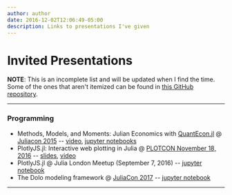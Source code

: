 ```yaml
---
author: author
date: 2016-12-02T12:06:49-05:00
description: Links to presentations I've given
---
```


# Invited Presentations

**NOTE**: This is an incomplete list and will be updated when I find the time. Some of the ones that aren't itemized can be found in [this GitHub repository](https://github.com/sglyon/presentations).

---

### Programming

- Methods, Models, and Moments: Julian Economics with [QuantEcon.jl](https://github.com/QuantEcon/QuantEcon.jl) @ [Juliacon 2015](http://juliacon.org/2015/) -- [video](https://www.youtube.com/watch?v=o_-XZ6BgLS4&index=58&list=PLP8iPy9hna6Sdx4soiGrSefrmOPdUWixM), [jupyter notebooks](https://github.com/sglyon/presentations/blob/94baf2d81ac14c5afff7a3f843ac09c204119ddc/juliacon2015/Intro.ipynb)
- PlotlyJS.jl: Interactive web plotting in Julia @ [PLOTCON November 18, 2016](https://plotcon.plot.ly) -- [slides](https://s3.amazonaws.com/sgl-presents/plotcon2016/presentation.slides.html),  [video](https://www.youtube.com/watch?v=_qx-j3HGHkE)
- PlotlyJS.jl @ Julia London Meetup (September 7, 2016) -- [jupyter notebook](http://nbviewer.jupyter.org/github/sglyon/presentations/blob/94baf2d81ac14c5afff7a3f843ac09c204119ddc/PlotlyJS_LondonJulia/intro.ipynb)
- The Dolo modeling framework @ [JuliaCon 2017](http://juliacon.org/2017/talks#talk-30) -- [jupyter notebook](https://github.com/sglyon/presentations/blob/94baf2d81ac14c5afff7a3f843ac09c204119ddc/juliacon2017_dolo/dolo_framework.ipynb)

---
